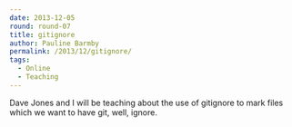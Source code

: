 ```yaml
---
date: 2013-12-05
round: round-07
title: gitignore
author: Pauline Barmby
permalink: /2013/12/gitignore/
tags:
  - Online
  - Teaching
---
```

Dave Jones and I will be teaching about the use of gitignore to mark files which we want to have git, well, ignore.
